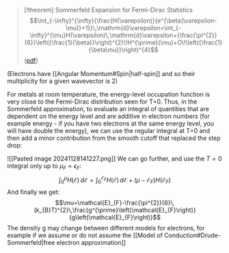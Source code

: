 >[!theorem] Sommerfeld Expansion for Fermi-Dirac Statistics
>$$\int_{-\infty}^{\infty}{\frac{H(\varepsilon)}{e^{\beta(\varepsilon-\mu)}+1}}\,\mathrm{d}\varepsilon=\int_{-\infty}^{\mu}H(\varepsilon)\,\mathrm{d}\varepsilon+{\frac{\pi^{2}}{6}}\left({\frac{1}{\beta}}\right)^{2}\!H^{\prime}(\mu)+O\!\left({\frac{1}{\beta\mu}}\right)^{4}$$
([pdf](zotero://open-pdf/library/items/THE4E543?page=1&annotation=7LEPP2GJ))

(Electrons have [[Angular Momentum#Spin|half-spin]] and so their multiplicity for a given wavevector is 2)

For metals at room temperature, the energy-level occupation function is very close to the Fermi-Dirac distribution seen for T=0. Thus, in the Sommerfeld approximation, to evaluate an integral of quantities that are dependent on the energy level and are additive in electron numbers (for example energy - if you have two electrons at the same energy level, you will have double the energy), we can use the regular integral at T=0 and then add a minor contribution from the smooth cutoff that replaced the step drop:

![[Pasted image 20241128141227.png]]
We can go further, and use the $T=0$ integral only up to $\mu_{F} = \epsilon_{F}$:
$$\int_{0}^{\mu}H({\mathcal{E}})\,d{\mathcal{E}}=\int_{0}^{{\mathcal{E}}_{F}}H({\mathcal{E}})\,d{\mathcal{E}}+\left(\mu-{\mathcal{E}}_{F}\right)H\left({\mathcal{E}}_{F}\right)$$
And finally we get:
$$\mu=\mathcal{E}_{F}-\frac{\pi^{2}}{6}\,(k_{B}T)^{2}\,\frac{g^{\prime}\left(\mathcal{E}_{F}\right)}{g\left(\mathcal{E}_{F}\right)}$$
The density g may change between different models for electrons, for example if we assume or do not assume the [[Model of Conduction#Drude-Sommerfeld|free electron approximation]]
